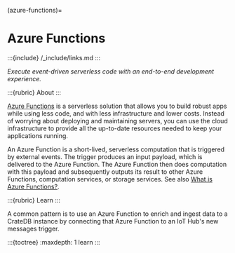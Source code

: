 (azure-functions)=
# Azure Functions

:::{include} /_include/links.md
:::

_Execute event-driven serverless code with an end-to-end development experience._

:::{rubric} About
:::

[Azure Functions] is a serverless solution that allows you to build robust apps
while using less code, and with less infrastructure and lower costs. Instead
of worrying about deploying and maintaining servers, you can use the cloud
infrastructure to provide all the up-to-date resources needed to keep your
applications running.

An Azure Function is a short-lived, serverless computation that is triggered
by external events. The trigger produces an input payload, which is delivered
to the Azure Function. The Azure Function then does computation with this
payload and subsequently outputs its result to other Azure Functions, computation
services, or storage services. See also [What is Azure Functions?].

:::{rubric} Learn
:::

A common pattern is to use an Azure Function to enrich and ingest data
to a CrateDB instance by connecting that Azure Function to an IoT Hub's new
messages trigger.

:::{toctree}
:maxdepth: 1
learn
:::


[Azure Functions]: https://azure.microsoft.com/en-us/products/functions
[What is Azure Functions?]: https://learn.microsoft.com/en-us/azure/azure-functions/functions-overview
